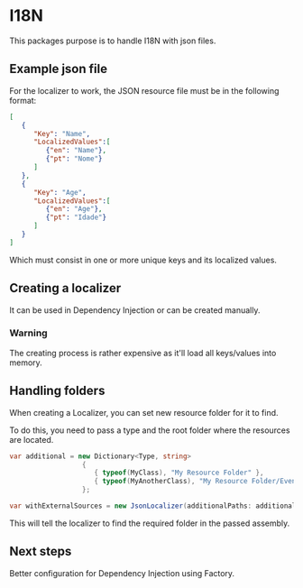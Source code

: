 # I18N

This packages purpose is to handle I18N with json files.

## Example json file

For the localizer to work, the JSON resource file must be in the following format:

```json
[
   {
      "Key": "Name",
      "LocalizedValues":[
         {"en": "Name"},
         {"pt": "Nome"}
      ]
   },
   {
      "Key": "Age",
      "LocalizedValues":[
         {"en": "Age"},
         {"pt": "Idade"}
      ]
   }
]
```

Which must consist in one or more unique keys and its localized values.

## Creating a localizer

It can be used in Dependency Injection or can be created manually.

### Warning

The creating process is rather expensive as it'll load all keys/values into memory.

## Handling folders

When creating a Localizer, you can set new resource folder for it to find.

To do this, you need to pass a type and the root folder where the resources are located.

```csharp
var additional = new Dictionary<Type, string>
                  {
                     { typeof(MyClass), "My Resource Folder" },
                     { typeof(MyAnotherClass), "My Resource Folder/Even Handles sub folders" }
                  };

var withExternalSources = new JsonLocalizer(additionalPaths: additional);

```

This will tell the localizer to find the required folder in the passed assembly.

## Next steps

Better configuration for Dependency Injection using Factory.
